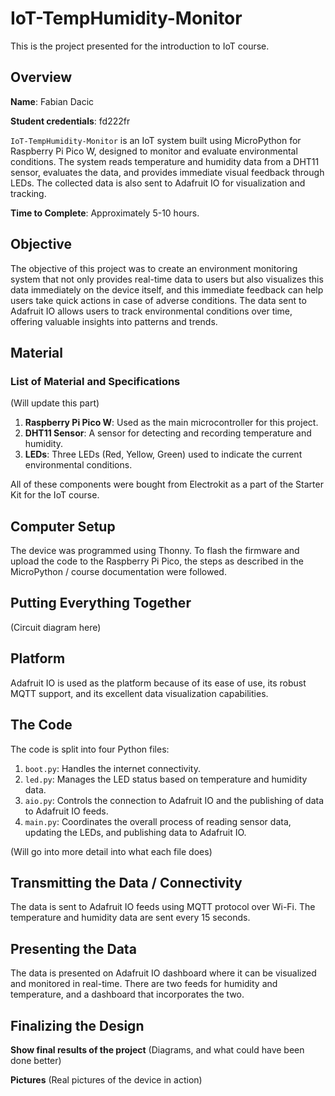# IoT-TempHumidity-Monitor
This is the project presented for the introduction to IoT course.

## Overview

**Name**: Fabian Dacic

**Student credentials**: fd222fr

`IoT-TempHumidity-Monitor` is an IoT system built using MicroPython for Raspberry Pi Pico W, designed to monitor and evaluate environmental conditions. The system reads temperature and humidity data from a DHT11 sensor, evaluates the data, and provides immediate visual feedback through LEDs. The collected data is also sent to Adafruit IO for visualization and tracking.

**Time to Complete**: Approximately 5-10 hours.

## Objective

The objective of this project was to create an environment monitoring system that not only provides real-time data to users but also visualizes this data immediately on the device itself, and this immediate feedback can help users take quick actions in case of adverse conditions. The data sent to Adafruit IO allows users to track environmental conditions over time, offering valuable insights into patterns and trends.

## Material

### List of Material and Specifications

(Will update this part)

1. **Raspberry Pi Pico W**: Used as the main microcontroller for this project.
2. **DHT11 Sensor**: A sensor for detecting and recording temperature and humidity.
3. **LEDs**: Three LEDs (Red, Yellow, Green) used to indicate the current environmental conditions.

All of these components were bought from Electrokit as a part of the Starter Kit for the IoT course.

## Computer Setup

The device was programmed using Thonny. To flash the firmware and upload the code to the Raspberry Pi Pico, the steps as described in the MicroPython / course documentation were followed. 

## Putting Everything Together

(Circuit diagram here)

## Platform

Adafruit IO is used as the platform because of its ease of use, its robust MQTT support, and its excellent data visualization capabilities. 

## The Code

The code is split into four Python files:

1. `boot.py`: Handles the internet connectivity.
2. `led.py`: Manages the LED status based on temperature and humidity data.
3. `aio.py`: Controls the connection to Adafruit IO and the publishing of data to Adafruit IO feeds.
4. `main.py`: Coordinates the overall process of reading sensor data, updating the LEDs, and publishing data to Adafruit IO.

(Will go into more detail into what each file does)

## Transmitting the Data / Connectivity
The data is sent to Adafruit IO feeds using MQTT protocol over Wi-Fi. The temperature and humidity data are sent every 15 seconds.

## Presenting the Data
The data is presented on Adafruit IO dashboard where it can be visualized and monitored in real-time.
There are two feeds for humidity and temperature, and a dashboard that incorporates the two.

## Finalizing the Design

**Show final results of the project**
(Diagrams, and what could have been done better)

**Pictures**
(Real pictures of the device in action)
